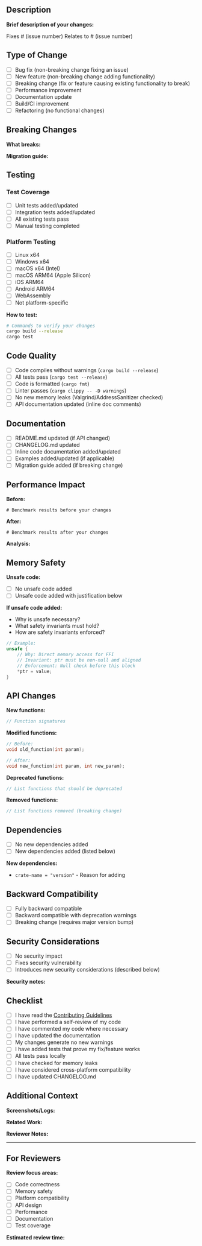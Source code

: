 ## Description

**Brief description of your changes:**

<!-- Explain WHAT you changed and WHY -->

Fixes # (issue number)
Relates to # (issue number)

## Type of Change

<!-- Mark relevant options with [x] -->

- [ ] Bug fix (non-breaking change fixing an issue)
- [ ] New feature (non-breaking change adding functionality)
- [ ] Breaking change (fix or feature causing existing functionality to break)
- [ ] Performance improvement
- [ ] Documentation update
- [ ] Build/CI improvement
- [ ] Refactoring (no functional changes)

## Breaking Changes

<!-- If this is a breaking change, describe the impact and migration path -->

**What breaks:**

**Migration guide:**

## Testing

### Test Coverage

- [ ] Unit tests added/updated
- [ ] Integration tests added/updated
- [ ] All existing tests pass
- [ ] Manual testing completed

### Platform Testing

<!-- Check all platforms you've tested on -->

- [ ] Linux x64
- [ ] Windows x64
- [ ] macOS x64 (Intel)
- [ ] macOS ARM64 (Apple Silicon)
- [ ] iOS ARM64
- [ ] Android ARM64
- [ ] WebAssembly
- [ ] Not platform-specific

**How to test:**

```bash
# Commands to verify your changes
cargo build --release
cargo test
```

## Code Quality

- [ ] Code compiles without warnings (`cargo build --release`)
- [ ] All tests pass (`cargo test --release`)
- [ ] Code is formatted (`cargo fmt`)
- [ ] Linter passes (`cargo clippy -- -D warnings`)
- [ ] No new memory leaks (Valgrind/AddressSanitizer checked)
- [ ] API documentation updated (inline doc comments)

## Documentation

- [ ] README.md updated (if API changed)
- [ ] CHANGELOG.md updated
- [ ] Inline code documentation added/updated
- [ ] Examples added/updated (if applicable)
- [ ] Migration guide added (if breaking change)

## Performance Impact

<!-- If this change affects performance, provide benchmarks -->

**Before:**
```
# Benchmark results before your changes
```

**After:**
```
# Benchmark results after your changes
```

**Analysis:**
<!-- Explain performance impact (positive, negative, or neutral) -->

## Memory Safety

<!-- Describe any unsafe code additions or changes -->

**Unsafe code:**
- [ ] No unsafe code added
- [ ] Unsafe code added with justification below

**If unsafe code added:**
- Why is unsafe necessary?
- What safety invariants must hold?
- How are safety invariants enforced?

```rust
// Example:
unsafe {
    // Why: Direct memory access for FFI
    // Invariant: ptr must be non-null and aligned
    // Enforcement: Null check before this block
    *ptr = value;
}
```

## API Changes

<!-- If you changed the C API, document it here -->

**New functions:**
```c
// Function signatures
```

**Modified functions:**
```c
// Before:
void old_function(int param);

// After:
void new_function(int param, int new_param);
```

**Deprecated functions:**
```c
// List functions that should be deprecated
```

**Removed functions:**
```c
// List functions removed (breaking change)
```

## Dependencies

- [ ] No new dependencies added
- [ ] New dependencies added (listed below)

**New dependencies:**
- `crate-name = "version"` - Reason for adding

## Backward Compatibility

- [ ] Fully backward compatible
- [ ] Backward compatible with deprecation warnings
- [ ] Breaking change (requires major version bump)

## Security Considerations

<!-- Does this change have security implications? -->

- [ ] No security impact
- [ ] Fixes security vulnerability
- [ ] Introduces new security considerations (described below)

**Security notes:**

## Checklist

- [ ] I have read the [Contributing Guidelines](CONTRIBUTING.md)
- [ ] I have performed a self-review of my code
- [ ] I have commented my code where necessary
- [ ] I have updated the documentation
- [ ] My changes generate no new warnings
- [ ] I have added tests that prove my fix/feature works
- [ ] All tests pass locally
- [ ] I have checked for memory leaks
- [ ] I have considered cross-platform compatibility
- [ ] I have updated CHANGELOG.md

## Additional Context

<!-- Any other information reviewers should know -->

**Screenshots/Logs:**
<!-- If applicable, add screenshots or log output -->

**Related Work:**
<!-- Links to related PRs, issues, or external resources -->

**Reviewer Notes:**
<!-- Specific areas you'd like reviewers to focus on -->

---

## For Reviewers

**Review focus areas:**
- [ ] Code correctness
- [ ] Memory safety
- [ ] Platform compatibility
- [ ] API design
- [ ] Performance
- [ ] Documentation
- [ ] Test coverage

**Estimated review time:** <!-- e.g., 15 minutes, 1 hour -->
